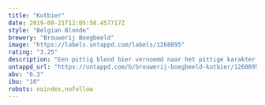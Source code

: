 ```yaml
---
title: "Kutbier"
date: 2019-08-21T12:05:58.457717Z
style: "Belgian Blonde"
brewery: "Brouwerij Boegbeeld"
image: "https://labels.untappd.com/labels/1268895"
rating: "3.25"
description: "Een pittig blond bier vernoemd naar het pittige karakter van de Bossche Kut! Maar van binnen hebben Bosschenaren een klein hartje. Dit zoete karakter is terug te vinden in de zoete smaak van gedroogde pruimen."
untappd_url: "https://untappd.com/b/brouwerij-boegbeeld-kutbier/1268895"
abv: "6.3"
ibu: "10"
robots: noindex,nofollow
---
```

